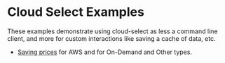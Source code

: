 # Cloud Select Examples

These examples demonstrate using cloud-select as less a command line client,
and more for custom interactions like saving a cache of data, etc.


- [Saving prices](saving-prices) for AWS and for On-Demand and Other types.
